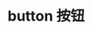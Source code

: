 # button 按钮

<preview path="./basic.vue" title="基础用法" ></preview>
<preview path="./disabled.vue" title="禁用状态" ></preview>
